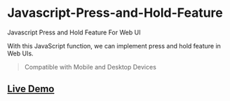 # Javascript-Press-and-Hold-Feature
Javascript Press and Hold Feature For Web UI

With this JavaScript function, we can implement press and hold feature in Web UIs.

> Compatible with Mobile and Desktop Devices

[Live Demo](https://github.com/mllrycy/feature)
----
